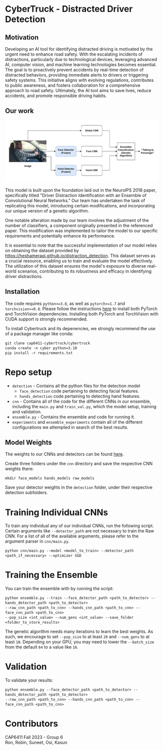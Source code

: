 
# CyberTruck - Distracted Driver Detection

## Motivation

Developing an AI tool for identifying distracted driving is motivated by the urgent need to enhance road safety. With the escalating incidents of distractions, particularly due to technological devices, leveraging advanced AI, computer vision, and machine learning technologies becomes essential. The goal is to proactively prevent accidents by real-time detection of distracted behaviors, providing immediate alerts to drivers or triggering safety systems. This initiative aligns with evolving regulations, contributes to public awareness, and fosters collaboration for a comprehensive approach to road safety. Ultimately, the AI tool aims to save lives, reduce accidents, and promote responsible driving habits.

## Our work

![Model Architecture](assets/model.png)

This model is built upon the foundation laid out in the NeuroIPS 2018 paper, specifically titled "Driver Distraction Identification with an Ensemble of Convolutional Neural Networks." Our team has undertaken the task of replicating this model, introducing certain modifications, and incorporating our unique version of a genetic algorithm.

One notable alteration made by our team involves the adjustment of the number of classifiers, a component originally presented in the referenced paper. This modification was implemented to tailor the model to our specific requirements and potentially enhance its performance.

It is essential to note that the successful implementation of our model relies on obtaining the dataset provided by https://heshameraqi.github.io/distraction_detection. This dataset serves as a crucial resource, enabling us to train and evaluate the model effectively. The utilization of this dataset ensures the model's exposure to diverse real-world scenarios, contributing to its robustness and efficacy in identifying driver distractions.

## Installation

The code requires `python>=3.8`, as well as `pytorch>=1.7` and `torchvision>=0.8`. Please follow the instructions [here](https://pytorch.org/get-started/locally/) to install both PyTorch and TorchVision dependencies. Installing both PyTorch and TorchVision with CUDA support is strongly recommended.

To install Cybertruck and its depenencies, we strongly recommend the use of a package manager like conda:

```
git clone cap6411-cybertruck/cybertruck
conda create -n cyber python=3.10
pip install -r requirements.txt
```
# Repo setup

- `detection` - Contains all the python files for the detection model
  - `face_detection` code pertaining to detecting facial features.
  - `hands_detection` code pertaining to detecting hand features.
- `cnn` - Contains all of the code for the different CNNs in our ensemble, including the ``main.py`` and ``train_val.py``, which the model setup, training and validation.
- `ensemble.py` - Contains the ensemble and code for running it.
- `experiments` and `ensemble_experiments` contain all of the different configurations we attempted in search of the best results.

## Model Weights
The weights to our CNNs and detectors can be found [here](https://drive.google.com/drive/folders/1MagVo90UdXyrd3A_9Ait3j8vE531fe-9?usp=sharing).

Create three folders under the ``cnn`` directory and save the respective CNN weights there:

```
mkdir face_models hands_models raw_models
```

Save your detector weights in the ``detection`` folder, under their respective detection subfolders.



# Training Individual CNNs

To train any individual any of our individual CNNs, run the following script. Certain arguments like ``--detector_path`` are not necessary to train the Raw CNN. For a list of all of the available arguments, please refer to the argument parser in ``cnn/main.py``.

```
python cnn/main.py --model <model_to_train> --detector_path <path_if_necessary> --optimizer SGD
```

# Training the Ensemble

You can train the ensemble with by running the script:

```
python ensemble.py --train --face_detector_path <path_to_detector> --hands_detector_path <path_to_detector> 
--raw_cnn_path <path_to_cnn> --hands_cnn_path <path_to_cnn> --face_cnn_path <path_to_cnn>
--pop_size <int_value> --num_gens <int_value> --save_folder <folder_to_store_results>
```

The genetic algorithm needs many iterations to learn the best weights. As such, we encourage to set ``--pop_size`` to at least ``20`` and ``--num_gens`` to at least ``10``. Depending on your GPU, you may need to lower the ``--batch_size`` from the default ``64`` to a value like ``16``. 

# Validation

To validate your results:

```
python ensemble.py --face_detector_path <path_to_detector> --hands_detector_path <path_to_detector> 
--raw_cnn_path <path_to_cnn> --hands_cnn_path <path_to_cnn> --face_cnn_path <path_to_cnn>
```


# Contributors

CAP6411 Fall 2023 - Group 6   
Ron, Robin, Suneet, Osi, Kasun

